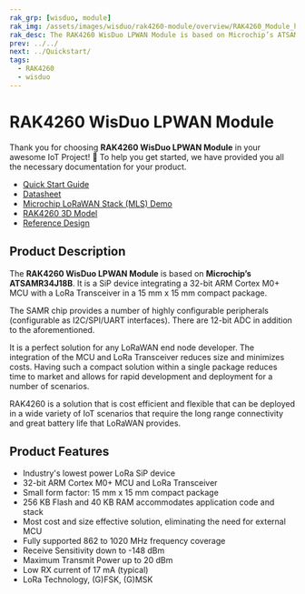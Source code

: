 ```yaml
---
rak_grp: [wisduo, module]
rak_img: /assets/images/wisduo/rak4260-module/overview/RAK4260_Module_home.png
rak_desc: The RAK4260 WisDuo LPWAN Module is based on Microchip’s ATSAMR34J18B. It is a SiP device integrating a 32-bit ARM Cortex -M0+ MCU with a LoRa Transceiver.
prev: ../../
next: ../Quickstart/
tags:
  - RAK4260
  - wisduo
---
```


# RAK4260 WisDuo LPWAN Module

Thank you for choosing **RAK4260 WisDuo LPWAN Module** in your awesome IoT Project! 🎉 To help you get started, we have provided you all the necessary documentation for your product.

* [Quick Start Guide](../Quickstart/)
* [Datasheet](../Datasheet/)
* [Microchip LoRaWAN Stack (MLS) Demo](https://github.com/RAKWireless/RAK4260-LoRaNode-demo)
* [RAK4260 3D Model](https://downloads.rakwireless.com/3D_File/WisDuo/PWB-RAK4260.stp)
* [Reference Design](https://docs.rakwireless.com/Product-Categories/WisDuo/RAK4260-Breakout-Board/Datasheet/#schematic-diagram)




## Product Description

The **RAK4260 WisDuo LPWAN Module** is based on **Microchip’s ATSAMR34J18B**. It is a SiP device integrating a 32-bit ARM Cortex M0+ MCU with a LoRa Transceiver in a 15&nbsp;mm x 15&nbsp;mm compact package.

The SAMR chip provides a number of highly configurable peripherals (configurable as I2C/SPI/UART interfaces). There are 12-bit ADC in addition to the aforementioned.

It is a perfect solution for any LoRaWAN end node developer. The integration of the MCU and LoRa Transceiver reduces size and minimizes costs. Having such a compact solution within a single package reduces time to market and allows for rapid development and deployment for a number of scenarios.

RAK4260 is a solution that is cost efficient and flexible that can be deployed in a wide variety of IoT scenarios that require the long range connectivity and great battery life that LoRaWAN provides.



## Product Features

- Industry's lowest power LoRa SiP device
- 32-bit ARM Cortex M0+ MCU and LoRa Transceiver
- Small form factor: 15&nbsp;mm x 15&nbsp;mm compact package
- 256&nbsp;KB Flash and 40&nbsp;KB RAM accommodates application code and stack
- Most cost and size effective solution, eliminating the need for external MCU
- Fully supported 862 to 1020&nbsp;MHz frequency coverage
- Receive Sensitivity down to -148&nbsp;dBm
- Maximum Transmit Power up to 20&nbsp;dBm
- Low RX current of 17&nbsp;mA (typical)
- LoRa Technology, (G)FSK, (G)MSK


